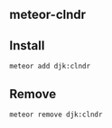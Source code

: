 ## meteor-clndr

## Install
```
meteor add djk:clndr
```

## Remove
```
meteor remove djk:clndr
```
